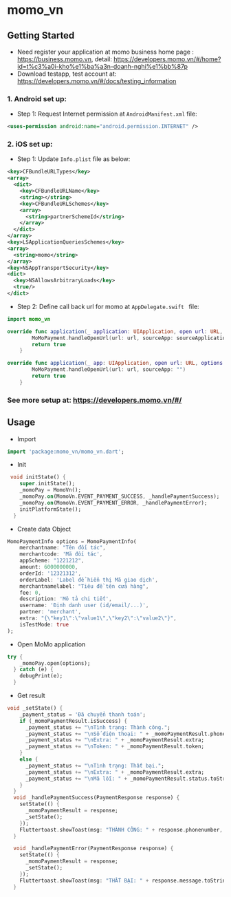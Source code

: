 # momo_vn

## Getting Started
* Need register your application at momo business home page : https://business.momo.vn, detail: https://developers.momo.vn/#/home?id=t%c3%a0i-kho%e1%ba%a3n-doanh-nghi%e1%bb%87p
* Download testapp, test account at: https://developers.momo.vn/#/docs/testing_information

### 1. Android set up:
* Step 1: Request Internet permission at  ```AndroidManifest.xml``` file:
```xml
<uses-permission android:name="android.permission.INTERNET" />
```

### 2. iOS set up:
* Step 1: Update ```Info.plist``` file  as below:
```xml
<key>CFBundleURLTypes</key>
<array>
  <dict>
    <key>CFBundleURLName</key>
    <string></string>
    <key>CFBundleURLSchemes</key>
    <array>
      <string>partnerSchemeId</string>
    </array>
  </dict>
</array>
<key>LSApplicationQueriesSchemes</key>
<array>
  <string>momo</string>
</array>
<key>NSAppTransportSecurity</key>
<dict>
  <key>NSAllowsArbitraryLoads</key>
  <true/>
</dict>
```

* Step 2: Define call back url for momo  at ```AppDelegate.swift ``` file:
```swift
import momo_vn
```
```swift
override func application(_ application: UIApplication, open url: URL, sourceApplication: String?, annotation: Any) -> Bool {
        MoMoPayment.handleOpenUrl(url: url, sourceApp: sourceApplication!)
        return true
    }

override func application(_ app: UIApplication, open url: URL, options: [UIApplicationOpenURLOptionsKey : Any]) -> Bool {
        MoMoPayment.handleOpenUrl(url: url, sourceApp: "")
        return true
    }
```

### See more setup at: https://developers.momo.vn/#/

## Usage
* Import

```Dart
import 'package:momo_vn/momo_vn.dart';
```
* Init
```Dart
 void initState() {
    super.initState();
    _momoPay = MomoVn();
    _momoPay.on(MomoVn.EVENT_PAYMENT_SUCCESS, _handlePaymentSuccess);
    _momoPay.on(MomoVn.EVENT_PAYMENT_ERROR, _handlePaymentError);
    initPlatformState();
  }
```
* Create data Object
```Dart
MomoPaymentInfo options = MomoPaymentInfo(
    merchantname: "Tên đối tác",
    merchantcode: 'Mã đối tác',
    appScheme: "1221212",
    amount: 6000000000,
    orderId: '12321312',
    orderLabel: 'Label để hiển thị Mã giao dịch',
    merchantnamelabel: "Tiêu đề tên cửa hàng",
    fee: 0,
    description: 'Mô tả chi tiết',
    username: 'Định danh user (id/email/...)',
    partner: 'merchant',
    extra: "{\"key1\":\"value1\",\"key2\":\"value2\"}",
    isTestMode: true
);
```
*  Open MoMo application
```Dart
try {
    _momoPay.open(options);
  } catch (e) {
    debugPrint(e);
  }
```

* Get result
```Dart
void _setState() {
    _payment_status = 'Đã chuyển thanh toán';
    if (_momoPaymentResult.isSuccess) {
      _payment_status += "\nTình trạng: Thành công.";
      _payment_status += "\nSố điện thoại: " + _momoPaymentResult.phonenumber;
      _payment_status += "\nExtra: " + _momoPaymentResult.extra;
      _payment_status += "\nToken: " + _momoPaymentResult.token;
    }
    else {
      _payment_status += "\nTình trạng: Thất bại.";
      _payment_status += "\nExtra: " + _momoPaymentResult.extra;
      _payment_status += "\nMã lỗi: " + _momoPaymentResult.status.toString();
    }
  }
  void _handlePaymentSuccess(PaymentResponse response) {
    setState(() {
      _momoPaymentResult = response;
      _setState();
    });
    Fluttertoast.showToast(msg: "THÀNH CÔNG: " + response.phonenumber, timeInSecForIos: 4);
  }

  void _handlePaymentError(PaymentResponse response) {
    setState(() {
      _momoPaymentResult = response;
      _setState();
    });
    Fluttertoast.showToast(msg: "THẤT BẠI: " + response.message.toString(), timeInSecForIos: 4);
  }
```